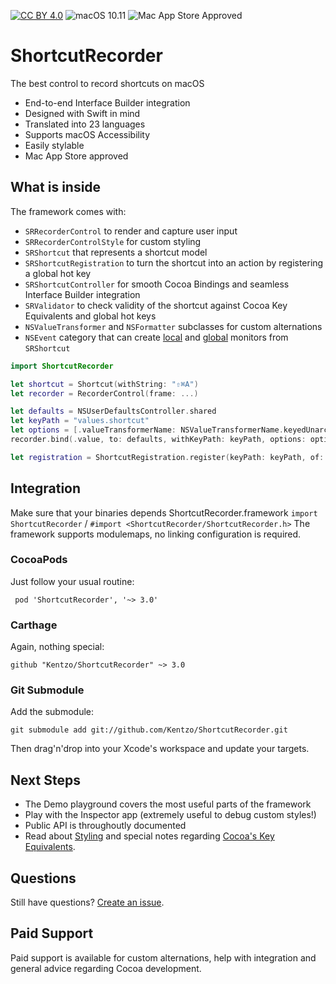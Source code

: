[![CC BY 4.0](https://img.shields.io/badge/license-CC%20BY%204.0-orange.svg)](http://creativecommons.org/licenses/by/4.0/)
![macOS 10.11](https://img.shields.io/badge/macOS-10.11%2B-black.svg)
![Mac App Store Approved](https://img.shields.io/badge/Mac%20App%20Store-Approved-success.svg)


# ShortcutRecorder

The best control to record shortcuts on macOS

- End-to-end Interface Builder integration
- Designed with Swift in mind
- Translated into 23 languages
- Supports macOS Accessibility
- Easily stylable
- Mac App Store approved

## What is inside

The framework comes with:
- `SRRecorderControl` to render and capture user input
- `SRRecorderControlStyle` for custom styling
- `SRShortcut` that represents a shortcut model
- `SRShortcutRegistration` to turn the shortcut into an action by registering a global hot key
- `SRShortcutController` for smooth Cocoa Bindings and seamless Interface Builder integration
- `SRValidator` to check validity of the shortcut against Cocoa Key Equivalents and global hot keys
- `NSValueTransformer` and `NSFormatter` subclasses for custom alternations
- `NSEvent` category that can create [local](https://developer.apple.com/documentation/appkit/nsevent/1534971-addlocalmonitorforeventsmatching) and [global](https://developer.apple.com/documentation/appkit/nsevent/1535472-addglobalmonitorforeventsmatchin) monitors from `SRShortcut`

```swift
import ShortcutRecorder

let shortcut = Shortcut(withString: "⇧⌘A")
let recorder = RecorderControl(frame: ...)

let defaults = NSUserDefaultsController.shared
let keyPath = "values.shortcut"
let options = [.valueTransformerName: NSValueTransformerName.keyedUnarchiveFromDataTransformerName]
recorder.bind(.value, to: defaults, withKeyPath: keyPath, options: options)

let registration = ShortcutRegistration.register(keyPath: keyPath, of: defaults) {_ in NSSound.beep() }
```

## Integration

Make sure that your binaries depends ShortcutRecorder.framework  `import ShortcutRecorder` /  `#import <ShortcutRecorder/ShortcutRecorder.h>`
The framework supports modulemaps, no linking configuration is required.

### CocoaPods

Just follow your usual routine:

     pod 'ShortcutRecorder', '~> 3.0'

### Carthage

Again, nothing special:

    github "Kentzo/ShortcutRecorder" ~> 3.0

### Git Submodule

Add the submodule:

    git submodule add git://github.com/Kentzo/ShortcutRecorder.git

Then drag'n'drop into your Xcode's workspace and update your targets.

## Next Steps

- The Demo playground covers the most useful parts of the framework
- Play with the Inspector app (extremely useful to debug custom styles!)
- Public API is throughoutly documented
- Read about [Styling](https://github.com/Kentzo/ShortcutRecorder/wiki/Styling) and special notes regarding [Cocoa's Key Equivalents](https://github.com/Kentzo/ShortcutRecorder/wiki/Cocoa-Key-Equivalents).

## Questions

Still have questions? [Create an issue](https://github.com/Kentzo/ShortcutRecorder/issues/new).

## Paid Support

Paid support is available for custom alternations, help with integration and general advice regarding Cocoa development.

